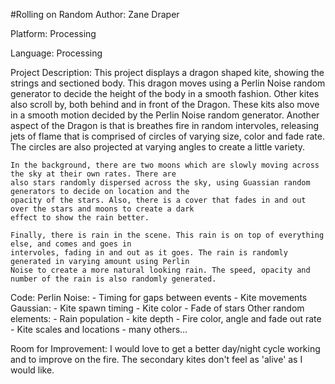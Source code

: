 #Rolling on Random
Author: Zane Draper

Platform: Processing

Language: Processing

Project Description:
	This project displays a dragon shaped kite, showing the strings and sectioned body. This dragon moves using
	a Perlin Noise random generator to decide the height of the body in a smooth fashion. Other kites also scroll by,
	both behind and in front of the Dragon. These kits also move in a smooth motion decided by the Perlin Noise
	random generator. Another aspect of the Dragon is that is breathes fire in random intervoles, releasing jets of
	flame that is comprised of circles of varying size, color and fade rate. The circles are also projected at
	varying angles to create a little variety.
	
	In the background, there are two moons which are slowly moving across the sky at their own rates. There are
	also stars randomly dispersed across the sky, using Guassian random generators to decide on location and the
	opacity of the stars. Also, there is a cover that fades in and out over the stars and moons to create a dark 
	effect to show the rain better.
	
	Finally, there is rain in the scene. This rain is on top of everything else, and comes and goes in 
	intervoles, fading in and out as it goes. The rain is randomly generated in varying amount using Perlin 
	Noise to create a more natural looking rain. The speed, opacity and number of the rain is also randomly generated.

Code:
	Perlin Noise:
		- Timing for gaps between events
		- Kite movements
	Gaussian:
		- Kite spawn timing
		- Kite color
		- Fade of stars
	Other random elements:
		- Rain population
		- kite depth
		- Fire color, angle and fade out rate
		- Kite scales and locations
		- many others...
		
Room for Improvement:
	I would love to get a better day/night cycle working and to improve on the fire. The secondary kites don't 
	feel as 'alive' as I would like.
